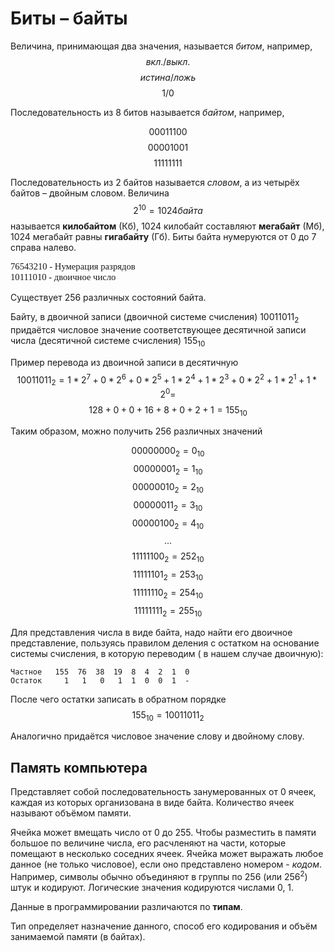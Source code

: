 Биты – байты
====================
Величина, принимающая два значения, называется _битом_, например,
$$вкл. / выкл.$$
$$истина / ложь$$
$$1 / 0$$

Последовательность из 8 битов называется _байтом_, например,

$$00011100$$
$$00001001$$
$$11111111$$

Последовательность из 2 байтов называется _словом_, а из четырёх байтов – двойным словом. Величина 
$$2^{10} = 1024 байта$$
называется __килобайтом__ (Кб), 1024 килобайт составляют __мегабайт__ (Мб), 1024 мегабайт равны __гигабайту__ (Гб).
Биты байта нумеруются от 0 до 7 справа налево. 

<p style="font-size:11pt; font-family:Consolas;">
76543210 - Нумерация разрядов<br>
10111010 - двоичное число
</p>

Существует 256 различных состояний байта.

Байту, в двоичной записи (двоичной системе счисления) $10011011_{2}$ придаётся числовое значение соответствующее десятичной записи числа (десятичной системе счисления) $155_{10}$

Пример перевода из двоичной записи в десятичную
$$10011011_2 = 1*2^7 + 0*2^6 + 0*2^5 + 1*2^4 + 1*2^3 + 0*2^2 + 1*2^1 + 1*2^0 =$$
$$128 + 0 + 0 + 16 + 8 + 0 + 2 + 1 = 155_{10}$$

Таким образом, можно получить 256 различных значений

 $$00000000_2 = 0_{10}$$
 $$00000001_2 = 1_{10}$$
 $$00000010_2 = 2_{10}$$
 $$00000011_2 = 3_{10}$$
 $$00000100_2 = 4_{10}$$
 $$...$$
 $$11111100_2 = 252_{10}$$
 $$11111101_2 = 253_{10}$$
 $$11111110_2 = 254_{10}$$
 $$11111111_2 = 255_{10}$$

Для представления числа в виде байта, надо найти его двоичное представление, пользуясь правилом деления с остатком на основание системы счисления, в которую переводим ( в нашем случае двоичную):
```
Частное	  155  76  38  19  8  4  2  1  0
Остаток	    1   1   0   1  1  0  0  1  -
```
После чего остатки записать в обратном порядке
$$155_{10} = 10011011_2$$

Аналогично придаётся числовое значение слову и двойному слову.

Память компьютера
---------------------
Представляет собой последовательность занумерованных от 0 ячеек, каждая из которых организована в виде байта. Количество ячеек называют объёмом памяти. 

Ячейка может вмещать число от $0$ до $255$. Чтобы разместить в памяти большое по величине числа, его расчленяют на части, которые помещают в несколько соседних ячеек. Ячейка может выражать любое данное (не только числовое), если оно представлено номером - _кодом_. Например, символы обычно объединяют в группы по $256$ (или $256^2$) штук и кодируют. Логические значения кодируются числами $0$, $1$.

Данные в программировании различаются по __типам__.

Тип определяет назначение данного, способ его кодирования и объём занимаемой памяти (в байтах).

